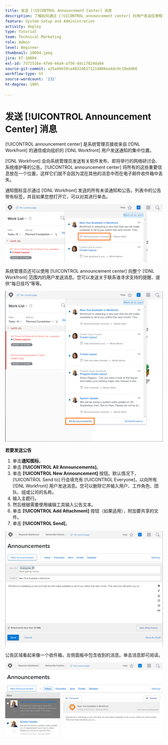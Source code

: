 ```yaml
---
title: 发送 [!UICONTROL Announcement Center] 消息
description: 了解如何通过 [!UICONTROL announcement center] 向用户发送应用程序内消息。
feature: System Setup and Administration
activity: deploy
type: Tutorial
team: Technical Marketing
role: Admin
level: Beginner
thumbnail: 10094.jpeg
jira: KT-10094
exl-id: 7372516e-47e0-44a9-a756-ddc17824da84
source-git-commit: a25a49e59ca483246271214886ea4dc9c10e8d66
workflow-type: ht
source-wordcount: '232'
ht-degree: 100%

---
```


<!---
this has the same content as the system administrator notification setup and mangement section of the email and inapp notificiations learning path
--->

# 发送 [!UICONTROL Announcement Center] 消息

[!UICONTROL announcement center] 是系统管理员接收来自 [!DNL Workfront] 的通信或向组织的 [!DNL Workfront] 用户发送通知的集中位置。

[!DNL Workfront] 会向系统管理员发送有关软件发布、即将举行的网络研讨会、系统维护等的公告。[!UICONTROL announcement center] 将所有的这些重要信息放在一个位置，这样它们就不会因为混在其他的消息中而在电子邮件收件箱中丢失。

通知图标显示通过 [!DNL Workfront] 发送的所有未读通知和公告。列表中的公告带有标签，并且如果您想打开它，可以对其进行单击。

![通知图标下消息列表中的公告](assets/admin-fund-announcements-1.png)

系统管理员还可以使用 [!UICONTROL announcement center] 向整个 [!DNL Workfront] 范围内的用户发送消息。您可以发送关于联系谁寻求支持的提醒、提供“每日技巧”等等。

![[!UICONTROL All Announcements] 链接](assets/admin-fund-announcements-2.png)

**若要发送公告**

1. 单击&#x200B;**通知图标**。
1. 单击 **[!UICONTROL All Announcements]**。
1. 单击 **[!UICONTROL New Announcement]** 按钮。默认情况下，[!UICONTROL Send to] 行会填充有 [!UICONTROL Everyone]，以向所有 [!DNL Workfront] 用户发送消息。您可以删除它并输入用户、工作角色、团队、组或公司的名称。
1. 输入主题行。
1. 然后根据需要使用编辑工具输入公告文本。
1. 单击 **[!UICONTROL Add Attachment]** 按钮（如果适用），附加要共享的文件。
1. 单击 **[!UICONTROL Send]**。

![在 [!UICONTROL Announcements] 页面上撰写公告](assets/admin-fund-announcements-3.png)

公告区域看起来像一个收件箱，左侧面板中包含收到的消息。单击消息即可阅读。

![公告页面](assets/admin-fund-announcements-4.png)
